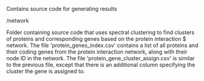 Contains source code for generating results

/network

Folder containing source code that uses spectral clustering 
to find clusters of proteins and corresponding genes based on the protein interaction $
network.
The file 'protein_genes_index.csv' contains a list of all proteins and their coding genes
from the protein interaction network, along with their node ID in the network.
The file 'protein_gene_cluster_assign.csv' is similar to the previous file, except that 
there is an additional column specifying the cluster the gene is assigned to.